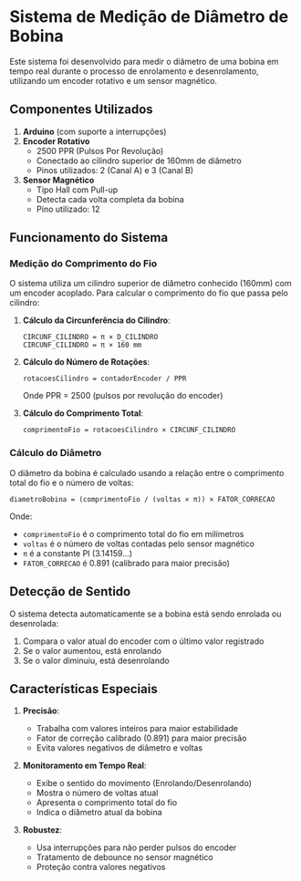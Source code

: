 # Sistema de Medição de Diâmetro de Bobina

Este sistema foi desenvolvido para medir o diâmetro de uma bobina em tempo real durante o processo de enrolamento e desenrolamento, utilizando um encoder rotativo e um sensor magnético.

## Componentes Utilizados

1. **Arduino** (com suporte a interrupções)
2. **Encoder Rotativo**
   - 2500 PPR (Pulsos Por Revolução)
   - Conectado ao cilindro superior de 160mm de diâmetro
   - Pinos utilizados: 2 (Canal A) e 3 (Canal B)
3. **Sensor Magnético**
   - Tipo Hall com Pull-up
   - Detecta cada volta completa da bobina
   - Pino utilizado: 12

## Funcionamento do Sistema

### Medição do Comprimento do Fio

O sistema utiliza um cilindro superior de diâmetro conhecido (160mm) com um encoder acoplado. Para calcular o comprimento do fio que passa pelo cilindro:

1. **Cálculo da Circunferência do Cilindro**:
   ```
   CIRCUNF_CILINDRO = π × D_CILINDRO
   CIRCUNF_CILINDRO = π × 160 mm
   ```

2. **Cálculo do Número de Rotações**:
   ```
   rotacoesCilindro = contadorEncoder / PPR
   ```
   Onde PPR = 2500 (pulsos por revolução do encoder)

3. **Cálculo do Comprimento Total**:
   ```
   comprimentoFio = rotacoesCilindro × CIRCUNF_CILINDRO
   ```

### Cálculo do Diâmetro

O diâmetro da bobina é calculado usando a relação entre o comprimento total do fio e o número de voltas:

```
diametroBobina = (comprimentoFio / (voltas × π)) × FATOR_CORRECAO
```

Onde:
- `comprimentoFio` é o comprimento total do fio em milímetros
- `voltas` é o número de voltas contadas pelo sensor magnético
- `π` é a constante PI (3.14159...)
- `FATOR_CORRECAO` é 0.891 (calibrado para maior precisão)

## Detecção de Sentido

O sistema detecta automaticamente se a bobina está sendo enrolada ou desenrolada:

1. Compara o valor atual do encoder com o último valor registrado
2. Se o valor aumentou, está enrolando
3. Se o valor diminuiu, está desenrolando

## Características Especiais

1. **Precisão**:
   - Trabalha com valores inteiros para maior estabilidade
   - Fator de correção calibrado (0.891) para maior precisão
   - Evita valores negativos de diâmetro e voltas

2. **Monitoramento em Tempo Real**:
   - Exibe o sentido do movimento (Enrolando/Desenrolando)
   - Mostra o número de voltas atual
   - Apresenta o comprimento total do fio
   - Indica o diâmetro atual da bobina

3. **Robustez**:
   - Usa interrupções para não perder pulsos do encoder
   - Tratamento de debounce no sensor magnético
   - Proteção contra valores negativos
